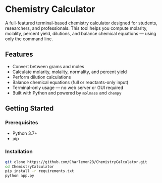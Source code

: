 # Chemistry Calculator

A full-featured terminal-based chemistry calculator designed for students, researchers, and professionals. This tool helps you compute molarity, molality, percent yield, dilutions, and balance chemical equations — using only the command line.

## Features

- Convert between grams and moles
- Calculate molarity, molality, normality, and percent yield
- Perform dilution calculations
- Balance chemical equations (full or reactants-only input)
- Terminal-only usage — no web server or GUI required
- Built with Python and powered by `molmass` and `chempy`

## Getting Started

### Prerequisites

- Python 3.7+
- pip

### Installation

```bash
git clone https://github.com/Charlemon23/ChemistryCalculator.git
cd ChemistryCalculator
pip install -r requirements.txt
python app.py
